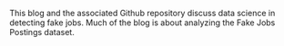 This blog and the associated Github repository discuss data science in detecting fake jobs. Much of the blog is about analyzing the Fake Jobs Postings dataset. 
